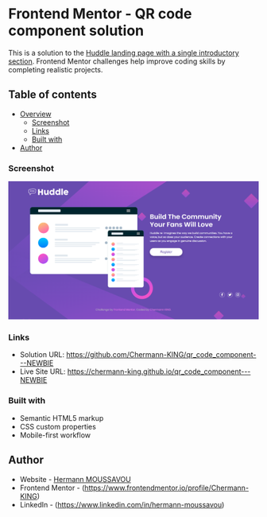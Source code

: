 # Frontend Mentor - QR code component solution

This is a solution to the [Huddle landing page with a single introductory section](images\huddle-landing-page-with-single-introductory-section-print-screen.png). Frontend Mentor challenges help improve coding skills by completing realistic projects.

## Table of contents

- [Overview](#overview)
  - [Screenshot](#screenshot)
  - [Links](#links)
  - [Built with](#built-with)
- [Author](#author)

### Screenshot

![](./images/huddle-landing-page-with-single-introductory-section-print-screen.png)

### Links

- Solution URL: https://github.com/Chermann-KING/qr_code_component---NEWBIE
- Live Site URL: https://chermann-king.github.io/qr_code_component---NEWBIE

### Built with

- Semantic HTML5 markup
- CSS custom properties
- Mobile-first workflow

## Author

- Website - [Hermann MOUSSAVOU](https://hermann-moussavou.com)
- Frontend Mentor - (https://www.frontendmentor.io/profile/Chermann-KING)
- LinkedIn - (https://www.linkedin.com/in/hermann-moussavou)

